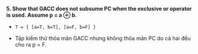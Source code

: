 **5. Show that GACC does not subsume PC when the exclusive or operator is used. Assume p = a ⊕ b.**


- `T = { [a=T, b=T], [a=F, b=F] }`

- Tập kiểm thử thỏa mãn GACC nhưng không thỏa mãn PC do cả hai đều cho ra p = F.

